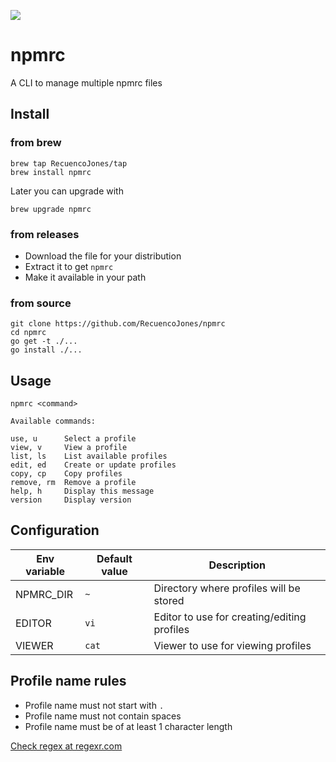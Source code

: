 [![](https://travis-ci.com/RecuencoJones/npmrc.svg?branch=develop)](https://travis-ci.com/RecuencoJones/npmrc)

# npmrc

A CLI to manage multiple npmrc files

## Install

### from brew

```
brew tap RecuencoJones/tap
brew install npmrc
```

Later you can upgrade with

```
brew upgrade npmrc
```

### from releases

- Download the file for your distribution
- Extract it to get `npmrc`
- Make it available in your path

### from source

```
git clone https://github.com/RecuencoJones/npmrc
cd npmrc
go get -t ./...
go install ./...
```

## Usage

```
npmrc <command>

Available commands:

use, u      Select a profile
view, v     View a profile
list, ls    List available profiles
edit, ed    Create or update profiles
copy, cp    Copy profiles
remove, rm  Remove a profile
help, h     Display this message
version     Display version
```

## Configuration

| Env variable | Default value | Description |
| --- | --- | --- |
| NPMRC_DIR | `~` | Directory where profiles will be stored |
| EDITOR | `vi` | Editor to use for creating/editing profiles |
| VIEWER | `cat` | Viewer to use for viewing profiles |

## Profile name rules

- Profile name must not start with `.`
- Profile name must not contain spaces
- Profile name must be of at least 1 character length

[Check regex at regexr.com](https://regexr.com/3u5rg)
